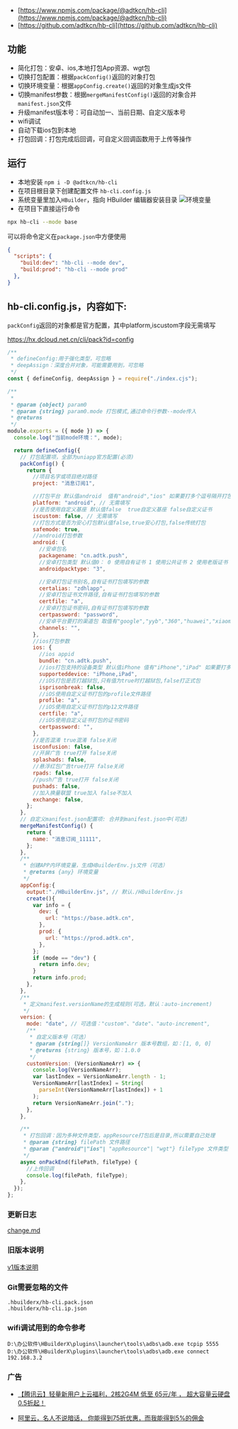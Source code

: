 
- [https://www.npmjs.com/package/@adtkcn/hb-cli](https://www.npmjs.com/package/@adtkcn/hb-cli)
- [https://github.com/adtkcn/hb-cli](https://github.com/adtkcn/hb-cli)

## 功能
- 简化打包：安卓、ios,本地打包App资源、wgt包
- 切换打包配置：根据`packConfig()`返回的对象打包 
- 切换环境变量：根据`appConfig.create()`返回的对象生成js文件
- 切换manifest参数：根据`mergeManifestConfig()`返回的对象合并`manifest.json`文件
- 升级manifest版本号：可自动加一、当前日期、自定义版本号
- wifi调试
- 自动下载ios包到本地
- 打包回调：打包完成后回调，可自定义回调函数用于上传等操作


## 运行

- 本地安装 `npm i -D @adtkcn/hb-cli`
- 在项目根目录下创建配置文件 `hb-cli.config.js`
- 系统变量里加入`HBuilder`，指向 HBuilder 编辑器安装目录
![环境变量](./doc/env.png)
- 在项目下直接运行命令
```bash
npx hb-cli --mode base
```
可以将命令定义在`package.json`中方便使用
```json
{
  "scripts": {
    "build:dev": "hb-cli --mode dev",
    "build:prod": "hb-cli --mode prod"
  },
}

```
## hb-cli.config.js，内容如下:

`packConfig`返回的对象都是官方配置，其中platform,iscustom字段无需填写

https://hx.dcloud.net.cn/cli/pack?id=config

```js
/**
 * defineConfig:用于强化类型，可忽略
 * deepAssign：深度合并对象，可能需要用到，可忽略
 */
const { defineConfig, deepAssign } = require("./index.cjs");

/**
 *
 * @param {object} param0
 * @param {string} param0.mode 打包模式,通过命令行参数--mode传入
 * @returns
 */
module.exports = ({ mode }) => {
  console.log("当前mode环境：", mode);

  return defineConfig({
    // 打包配置项，全部为uniapp官方配置(必须)
    packConfig() {
      return {
        //项目名字或项目绝对路径
        project: "消息订阅1",

        //打包平台 默认值android  值有"android","ios" 如果要打多个逗号隔开打包平台
        platform: "android", // 无需填写
        //是否使用自定义基座 默认值false  true自定义基座 false自定义证书
        iscustom: false, // 无需填写
        //打包方式是否为安心打包默认值false,true安心打包,false传统打包
        safemode: true,
        //android打包参数
        android: {
          //安卓包名
          packagename: "cn.adtk.push",
          //安卓打包类型 默认值0： 0 使用自有证书 1 使用公共证书 2 使用老版证书 3云端证书
          androidpacktype: "3",

          //安卓打包证书别名,自有证书打包填写的参数
          certalias: "zdhlapp",
          //安卓打包证书文件路径,自有证书打包填写的参数
          certfile: "a",
          //安卓打包证书密码,自有证书打包填写的参数
          certpassword: "password",
          //安卓平台要打的渠道包 取值有"google","yyb","360","huawei","xiaomi","oppo","vivo"，如果要打多个逗号隔开
          channels: "",
        },
        //ios打包参数
        ios: {
          //ios appid
          bundle: "cn.adtk.push",
          //ios打包支持的设备类型 默认值iPhone 值有"iPhone","iPad" 如果要打多个逗号隔开打包平台
          supporteddevice: "iPhone,iPad",
          //iOS打包是否打越狱包,只有值为true时打越狱包,false打正式包
          isprisonbreak: false,
          //iOS使用自定义证书打包的profile文件路径
          profile: "a",
          //iOS使用自定义证书打包的p12文件路径
          certfile: "a",
          //iOS使用自定义证书打包的证书密码
          certpassword: "",
        },
        //是否混淆 true混淆 false关闭
        isconfusion: false,
        //开屏广告 true打开 false关闭
        splashads: false,
        //悬浮红包广告true打开 false关闭
        rpads: false,
        //push广告 true打开 false关闭
        pushads: false,
        //加入换量联盟 true加入 false不加入
        exchange: false,
      };
    },
    // 自定义manifest.json配置项: 合并到manifest.json中(可选)
    mergeManifestConfig() {
      return {
        name: "消息订阅_11111",
      };
    },
    /**
     * 创建APP内环境变量，生成HBuilderEnv.js文件（可选）
     * @returns {any} 环境变量
     */
    appConfig:{
      output:"./HBuilderEnv.js", // 默认./HBuilderEnv.js
      create(){
        var info = {
          dev: {
            url: "https://base.adtk.cn",
          },
          prod: {
            url: "https://prod.adtk.cn",
          },
        };
        if (mode == "dev") {
          return info.dev;
        }
        return info.prod;
      },
    },
    /**
     * 定义manifest.versionName的生成规则(可选，默认：auto-increment)
     */
    version: {
      mode: "date", // 可选值："custom"、"date"、"auto-increment",
      /**
       * 自定义版本号（可选）
       * @param {string[]} VersionNameArr 版本号数组，如：[1, 0, 0]
       * @returns {string} 版本号，如：1.0.0
       */
      customVersion: (VersionNameArr) => {
        console.log(VersionNameArr);
        var lastIndex = VersionNameArr.length - 1;
        VersionNameArr[lastIndex] = String(
          parseInt(VersionNameArr[lastIndex]) + 1
        );
        return VersionNameArr.join(".");
      },
    },

    /**
     * 打包回调：因为多种文件类型，appResource打包后是目录,所以需要自己处理
     * @param {string} filePath 文件路径
     * @param {"android"|"ios"| "appResource"| "wgt"} fileType 文件类型
     */
    async onPackEnd(filePath, fileType) {
      //上传回调
      console.log(filePath, fileType);
    },
  });
};


```


### 更新日志
[change.md](./change.md)

### 旧版本说明 
[v1版本说明](./readme_v1.md)

### Git需要忽略的文件
```
.hbuilderx/hb-cli.pack.json
.hbuilderx/hb-cli.ip.json
```

### wifi调试用到的命令参考
```
D:\办公软件\HBuilderX\plugins\launcher\tools\adbs\adb.exe tcpip 5555
D:\办公软件\HBuilderX\plugins\launcher\tools\adbs\adb.exe connect 192.168.3.2
```

### 广告
- [【腾讯云】轻量新用户上云福利，2核2G4M 低至 65元/年 ， 超大容量云硬盘 0.5折起！ ](https://cloud.tencent.com/act/cps/redirect?redirect=1079&cps_key=9084b7493fb6e3826a5c26322c534cf7&from=console)


- [阿里云，名人不说暗话， 你能得到75折优惠，而我能得到5%的佣金](https://www.aliyun.com/minisite/goods?userCode=jnyrjc6i)